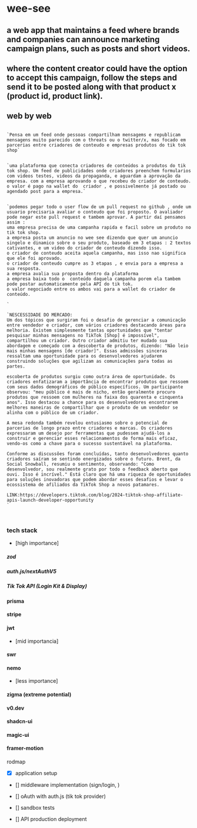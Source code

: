 # wee-see

## a web app that maintains a feed where brands and companies can announce marketing campaign plans, such as posts and short videos.

## where the content creator could have the option to accept this campaign, follow the steps and send it to be posted along with that product x (product id, product link).

## web by web

```text

`Pensa em um feed onde pessoas compartilham mensagems e republicam mensagens muito parecido com o threats ou o twitter/x, mas focado em parcerias entre criadores de conteudo e empresas produtos do tik tok shop`


`uma plataforma que conecta criadores de conteúdos a produtos do tik tok shop. Um feed de publicidades onde criadores preenchem formularios com videos testes, videos da propaganda, e aguardam a aprovação da empresa. com a empresa aprovando o que recebeu do criador de conteudo. o valor é pago na wallet do  criador , e possivelmente já postado ou agendado post para a empresa.`


`podemos pegar todo o user flow de um pull request no github , onde um usuario precisaria avaliar o conteudo que foi proposto. O avaliador pode negar este pull request e tambem aprovar. A partir daí pensamos assim :
uma empresa precisa de uma campanha rapida e facil sobre um produto no tik tok shop.
a empresa posta um anuncio no wee see dizendo que quer um anuncio singelo e dinamico sobre o seu produto, baseado em 3 etapas : 2 textos cativantes, e um video do criador de conteudo dizendo isso.
o criador de conteudo aceita aquela campanha, mas isso nao significa que ele foi aprovado.
o criador de conteudo cumpre as 3 etapas , e envia para a empresa a sua resposta.
a empresa avalia sua proposta dentro da plataforma
a empresa baixa todo o  conteúdo daquela campanha porem ela tambem pode postar automaticamente pela API do tik tok.
o valor negociado entre os ambos vai para a wallet do criador de conteúdo.

`

`NESCESSIDADE DO MERCADO:
Um dos tópicos que surgiram foi o desafio de gerenciar a comunicação entre vendedor e criador, com vários criadores destacando áreas para melhoria. Existem simplesmente tantas oportunidades que "tentar pesquisar minhas mensagens no TikTok [Shop] é impossível", compartilhou um criador. Outro criador admitiu ter mudado sua abordagem e começado com a descoberta de produtos, dizendo: "Não leio mais minhas mensagens [de criador]". Essas admissões sinceras ressaltam uma oportunidade para os desenvolvedores ajudarem construindo soluções que agilizam as comunicações para todas as partes.

escoberta de produtos surgiu como outra área de oportunidade. Os criadores enfatizaram a importância de encontrar produtos que ressoem com seus dados demográficos de público específicos. Um participante observou: "meu público é mais de nicho, então geralmente procuro produtos que ressoem com mulheres na faixa dos quarenta e cinquenta anos". Isso destacou a chance para os desenvolvedores encontrarem melhores maneiras de compartilhar que o produto de um vendedor se alinha com o público de um criador.

A mesa redonda também revelou entusiasmo sobre o potencial de parcerias de longo prazo entre criadores e marcas. Os criadores expressaram um desejo por ferramentas que pudessem ajudá-los a construir e gerenciar esses relacionamentos de forma mais eficaz, vendo-os como a chave para o sucesso sustentável na plataforma.

Conforme as discussões foram concluídas, tanto desenvolvedores quanto criadores saíram se sentindo energizados sobre o futuro. Brent, da Social Snowball, resumiu o sentimento, observando: "Como desenvolvedor, sou realmente grato por todo o feedback aberto que ouvi. Isso é incrível." Está claro que há uma riqueza de oportunidades para soluções inovadoras que podem abordar esses desafios e levar o ecossistema de afiliados da TikTok Shop a novos patamares.

LINK:https://developers.tiktok.com/blog/2024-tiktok-shop-affiliate-apis-launch-developer-opportunity
`



```

### tech stack

- [high importance]

##### zod

##### auth.js/nextAuthV5

##### Tik Tok API (Login Kit & Display)

#### prisma

#### stripe

#### jwt

- [mid importancia]

#### swr

#### nemo

- [less importance]

#### zigma (extreme potential)

#### v0.dev

#### shadcn-ui

#### magic-ui

#### framer-motion

####

rodmap

-[x] application setup

- [] middleware implementation (sign/login, )
- [] oAuth with auth.js (tik tok provider)
- [] sandbox tests

- [] API production deployment
